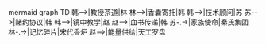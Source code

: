 mermaid
graph TD
韩-->|教授茶道|林
林-->|香囊寄托|韩
韩-->|技术顾问|苏
苏-->|赌约协议|韩
韩-->|镜中教学|赵
赵-->|血书传递|韩
苏-.->|家族使命|秦氏集团
林-.->|记忆碎片|宋代香炉
赵==>|能量供给|天工罗盘